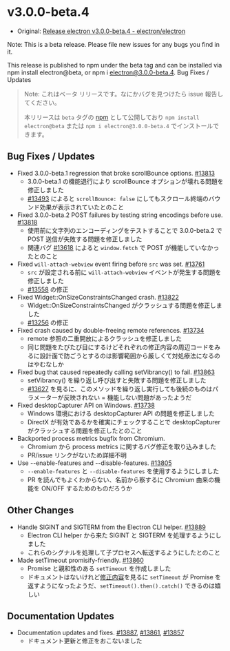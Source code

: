 # v3.0.0-beta.4

* Original: [Release electron v3.0.0-beta.4 - electron/electron](https://github.com/electron/electron/releases/tag/v3.0.0-beta.4)

Note: This is a beta release. Please file new issues for any bugs you find in it.

This release is published to npm under the beta tag and can be installed via npm install electron@beta, or npm i electron@3.0.0-beta.4.
Bug Fixes / Updates

> Note: これはベータ リリースです。なにかバグを見つけたら issue 報告してください。
>
> 本リリースは `beta` タグの [npm](https://www.npmjs.com/package/electron) として公開しており `npm install electron@beta` または `npm i electron@3.0.0-beta.4` でインストールできます。

## Bug Fixes / Updates

* Fixed 3.0.0-beta.1 regression that broke scrollBounce options. [#13813](https://github.com/electron/electron/pull/13813)
  * 3.0.0-beta.1 の機能退行により scrollBounce オプションが壊れる問題を修正しました
  * [#13493](https://github.com/electron/electron/issues/13493) によると `scrollBounce: false` にしてもスクロール終端のバウンド効果が表示されていたとのこと
* Fixed 3.0.0-beta.2 POST failures by testing string encodings before use. [#13818](https://github.com/electron/electron/pull/13818)
  * 使用前に文字列のエンコーディングをテストすることで 3.0.0-beta.2 で POST 送信が失敗する問題を修正しました
  * 関連バグ [#13618](https://github.com/electron/electron/issues/13618) によると `window.fetch` で POST が機能していなかったとのこと
* Fixed `will-attach-webview` event firing before `src` was set. [#13761](https://github.com/electron/electron/pull/13761)
  * `src` が設定される前に `will-attach-webview` イベントが発生する問題を修正しました
  * [#13558](https://github.com/electron/electron/issues/13558) の修正
* Fixed Widget::OnSizeConstraintsChanged crash. [#13822](https://github.com/electron/electron/pull/13822)
  * Widget::OnSizeConstraintsChanged がクラッシュする問題を修正しました
  * [#13256](https://github.com/electron/electron/issues/13256) の修正
* Fixed crash caused by double-freeing remote references. [#13734](https://github.com/electron/electron/pull/13734)
  * remote 参照の二重開放によるクラッシュを修正しました
  * 同じ問題をたびたび目にするけどそれぞれの修正内容の周辺コードをみるに設計面で防ごうとするのは影響範囲から厳しくて対処療法になるのはやむなしか
* Fixed bug that caused repeatedly calling setVibrancy() to fail. [#13863](https://github.com/electron/electron/pull/13863)
  * setVibrancy() を繰り返し呼び出すと失敗する問題を修正しました
  * [#13627](https://github.com/electron/electron/pull/13627) を見るに、このメソッドを繰り返し実行しても後続のものはパラメーターが反映されない = 機能しない問題があったようだ
* Fixed desktopCapturer API on Windows. [#13738](https://github.com/electron/electron/pull/13738)
  * Windows 環境における desktopCapturer API の問題を修正しました
  * DirectX が有効であるかを確実にチェックすることで desktopCapturer がクラッシュする問題を修正したとのこと
* Backported process metrics bugfix from Chromium.
  * Chromium から process metrics に関するバグ修正を取り込みました
  * PR/issue リンクがないため詳細不明
* Use --enable-features and --disable-features. [#13805](https://github.com/electron/electron/pull/13805)
  * `--enable-features` と `--disable-features` を使用するようにしました
  * PR を読んでもよくわからない、名前から察するに Chromium 由来の機能を ON/OFF するためのものだろうか

## Other Changes

* Handle SIGINT and SIGTERM from the Electron CLI helper. [#13889](https://github.com/electron/electron/pull/13889)
  * Electron CLI helper から来た SIGINT と SIGTERM を処理するようにしました
  * これらのシグナルを処理して子プロセスへ転送するようにしたとのこと
* Made setTimeout promisify-friendly. [#13860](https://github.com/electron/electron/pull/13860)
  * Promise と親和性のある `setTimeout` を作成しました
  * ドキュメントはないけれど[修正内容](https://github.com/electron/electron/pull/13860/files)を見るに `setTimeout` が Promise を返すようになったようだ、`setTimeout().then().catch()` できるのは嬉しい

## Documentation Updates

* Documentation updates and fixes. [#13887](https://github.com/electron/electron/pull/13887), [#13861](https://github.com/electron/electron/pull/13861), [#13857](https://github.com/electron/electron/pull/13857)
  * ドキュメント更新と修正をおこないました
